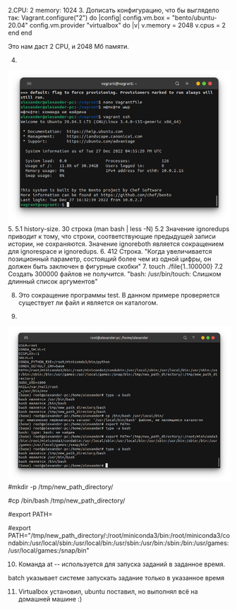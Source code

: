2.CPU: 2
memory: 1024
3. Дописать конфигурацию, что бы выглядело так:
Vagrant.configure("2") do |config|
        config.vm.box = "bento/ubuntu-20.04"
        config.vm.provider "virtualbox"  do |v|
                v.memory = 2048
                v.cpus = 2
end
end

Это нам даст 2 CPU, и 2048 Мб памяти.

4. 
![vagrant-2.png](vagrant-2.png)
5. 
5.1 history-size. 30 строка (man bash | less -N)
5.2 Значение ignoredups приводит к тому, что строки, соответствующие предыдущей записи истории, не сохраняются.
Значение ignoreboth является сокращением для ignorespace и ignoredups.
6. 412 Строка. "Когда увеличивается позиционный параметр, состоящий более чем из одной цифры, он должен быть заключен в фигурные скобки"
7. 
touch ./file{1..100000}
7.2 Создать 300000 файлов не получится. "bash: /usr/bin/touch: Слишком длинный список аргументов"

8. Это сокращение программы test. В данном примере проверяется существует ли файл и является он каталогом.

9. 
![9.png](9.png)
#mkdir -p /tmp/new_path_directory/

#cp /bin/bash /tmp/new_path_directory/

#export PATH=

#export PATH="/tmp/new_path_directory/:/root/miniconda3/bin:/root/miniconda3/condabin:/usr/local/sbin:/usr/local/bin:/usr/sbin:/usr/bin:/sbin:/bin:/usr/games:/usr/local/games:/snap/bin"

10. Команда at -- используется для запуска заданий в заданное время.

batch	указывает системе запускать задание только в указанное время

11. Virtualbox установил, ubuntu поставил, но выполнял всё на домашней машине :)
